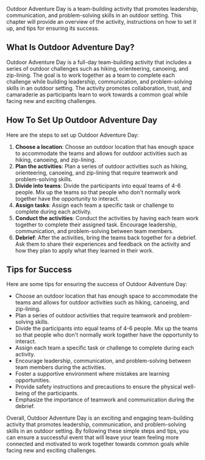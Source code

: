 
Outdoor Adventure Day is a team-building activity that promotes leadership, communication, and problem-solving skills in an outdoor setting. This chapter will provide an overview of the activity, instructions on how to set it up, and tips for ensuring its success.

What Is Outdoor Adventure Day?
------------------------------

Outdoor Adventure Day is a full-day team-building activity that includes a series of outdoor challenges such as hiking, orienteering, canoeing, and zip-lining. The goal is to work together as a team to complete each challenge while building leadership, communication, and problem-solving skills in an outdoor setting. The activity promotes collaboration, trust, and camaraderie as participants learn to work towards a common goal while facing new and exciting challenges.

How To Set Up Outdoor Adventure Day
-----------------------------------

Here are the steps to set up Outdoor Adventure Day:

1. **Choose a location**: Choose an outdoor location that has enough space to accommodate the teams and allows for outdoor activities such as hiking, canoeing, and zip-lining.
2. **Plan the activities**: Plan a series of outdoor activities such as hiking, orienteering, canoeing, and zip-lining that require teamwork and problem-solving skills.
3. **Divide into teams**: Divide the participants into equal teams of 4-6 people. Mix up the teams so that people who don't normally work together have the opportunity to interact.
4. **Assign tasks**: Assign each team a specific task or challenge to complete during each activity.
5. **Conduct the activities**: Conduct the activities by having each team work together to complete their assigned task. Encourage leadership, communication, and problem-solving between team members.
6. **Debrief**: After the activities, bring the teams back together for a debrief. Ask them to share their experiences and feedback on the activity and how they plan to apply what they learned in their work.

Tips for Success
----------------

Here are some tips for ensuring the success of Outdoor Adventure Day:

* Choose an outdoor location that has enough space to accommodate the teams and allows for outdoor activities such as hiking, canoeing, and zip-lining.
* Plan a series of outdoor activities that require teamwork and problem-solving skills.
* Divide the participants into equal teams of 4-6 people. Mix up the teams so that people who don't normally work together have the opportunity to interact.
* Assign each team a specific task or challenge to complete during each activity.
* Encourage leadership, communication, and problem-solving between team members during the activities.
* Foster a supportive environment where mistakes are learning opportunities.
* Provide safety instructions and precautions to ensure the physical well-being of the participants.
* Emphasize the importance of teamwork and communication during the debrief.

Overall, Outdoor Adventure Day is an exciting and engaging team-building activity that promotes leadership, communication, and problem-solving skills in an outdoor setting. By following these simple steps and tips, you can ensure a successful event that will leave your team feeling more connected and motivated to work together towards common goals while facing new and exciting challenges.
